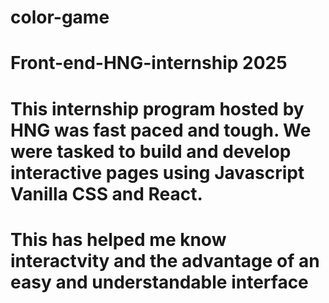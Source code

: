 # color-game
# Front-end-HNG-internship 2025
# This internship program hosted by HNG was fast paced and tough. We were tasked to build and develop interactive pages using Javascript Vanilla CSS and React.
# This has helped me know interactvity and the advantage of an easy and understandable interface
